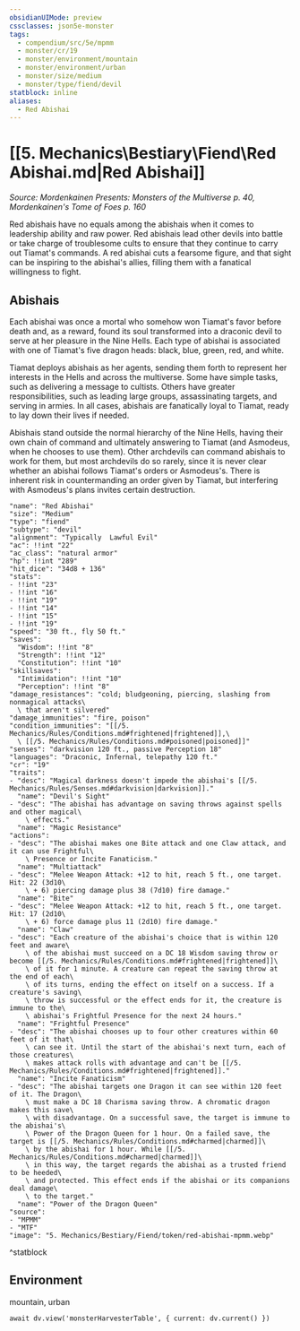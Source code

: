 ```yaml
---
obsidianUIMode: preview
cssclasses: json5e-monster
tags:
  - compendium/src/5e/mpmm
  - monster/cr/19
  - monster/environment/mountain
  - monster/environment/urban
  - monster/size/medium
  - monster/type/fiend/devil
statblock: inline
aliases:
  - Red Abishai
---
```

# [[5. Mechanics\Bestiary\Fiend\Red Abishai.md|Red Abishai]]
*Source: Mordenkainen Presents: Monsters of the Multiverse p. 40, Mordenkainen's Tome of Foes p. 160*

Red abishais have no equals among the abishais when it comes to leadership ability and raw power. Red abishais lead other devils into battle or take charge of troublesome cults to ensure that they continue to carry out Tiamat's commands. A red abishai cuts a fearsome figure, and that sight can be inspiring to the abishai's allies, filling them with a fanatical willingness to fight.

## Abishais

Each abishai was once a mortal who somehow won Tiamat's favor before death and, as a reward, found its soul transformed into a draconic devil to serve at her pleasure in the Nine Hells. Each type of abishai is associated with one of Tiamat's five dragon heads: black, blue, green, red, and white.

Tiamat deploys abishais as her agents, sending them forth to represent her interests in the Hells and across the multiverse. Some have simple tasks, such as delivering a message to cultists. Others have greater responsibilities, such as leading large groups, assassinating targets, and serving in armies. In all cases, abishais are fanatically loyal to Tiamat, ready to lay down their lives if needed.

Abishais stand outside the normal hierarchy of the Nine Hells, having their own chain of command and ultimately answering to Tiamat (and Asmodeus, when he chooses to use them). Other archdevils can command abishais to work for them, but most archdevils do so rarely, since it is never clear whether an abishai follows Tiamat's orders or Asmodeus's. There is inherent risk in countermanding an order given by Tiamat, but interfering with Asmodeus's plans invites certain destruction.

```statblock
"name": "Red Abishai"
"size": "Medium"
"type": "fiend"
"subtype": "devil"
"alignment": "Typically  Lawful Evil"
"ac": !!int "22"
"ac_class": "natural armor"
"hp": !!int "289"
"hit_dice": "34d8 + 136"
"stats":
- !!int "23"
- !!int "16"
- !!int "19"
- !!int "14"
- !!int "15"
- !!int "19"
"speed": "30 ft., fly 50 ft."
"saves":
  "Wisdom": !!int "8"
  "Strength": !!int "12"
  "Constitution": !!int "10"
"skillsaves":
  "Intimidation": !!int "10"
  "Perception": !!int "8"
"damage_resistances": "cold; bludgeoning, piercing, slashing from nonmagical attacks\
  \ that aren't silvered"
"damage_immunities": "fire, poison"
"condition_immunities": "[[/5. Mechanics/Rules/Conditions.md#frightened|frightened]],\
  \ [[/5. Mechanics/Rules/Conditions.md#poisoned|poisoned]]"
"senses": "darkvision 120 ft., passive Perception 18"
"languages": "Draconic, Infernal, telepathy 120 ft."
"cr": "19"
"traits":
- "desc": "Magical darkness doesn't impede the abishai's [[/5. Mechanics/Rules/Senses.md#darkvision|darkvision]]."
  "name": "Devil's Sight"
- "desc": "The abishai has advantage on saving throws against spells and other magical\
    \ effects."
  "name": "Magic Resistance"
"actions":
- "desc": "The abishai makes one Bite attack and one Claw attack, and it can use Frightful\
    \ Presence or Incite Fanaticism."
  "name": "Multiattack"
- "desc": "Melee Weapon Attack: +12 to hit, reach 5 ft., one target. Hit: 22 (3d10\
    \ + 6) piercing damage plus 38 (7d10) fire damage."
  "name": "Bite"
- "desc": "Melee Weapon Attack: +12 to hit, reach 5 ft., one target. Hit: 17 (2d10\
    \ + 6) force damage plus 11 (2d10) fire damage."
  "name": "Claw"
- "desc": "Each creature of the abishai's choice that is within 120 feet and aware\
    \ of the abishai must succeed on a DC 18 Wisdom saving throw or become [[/5. Mechanics/Rules/Conditions.md#frightened|frightened]]\
    \ of it for 1 minute. A creature can repeat the saving throw at the end of each\
    \ of its turns, ending the effect on itself on a success. If a creature's saving\
    \ throw is successful or the effect ends for it, the creature is immune to the\
    \ abishai's Frightful Presence for the next 24 hours."
  "name": "Frightful Presence"
- "desc": "The abishai chooses up to four other creatures within 60 feet of it that\
    \ can see it. Until the start of the abishai's next turn, each of those creatures\
    \ makes attack rolls with advantage and can't be [[/5. Mechanics/Rules/Conditions.md#frightened|frightened]]."
  "name": "Incite Fanaticism"
- "desc": "The abishai targets one Dragon it can see within 120 feet of it. The Dragon\
    \ must make a DC 18 Charisma saving throw. A chromatic dragon makes this save\
    \ with disadvantage. On a successful save, the target is immune to the abishai's\
    \ Power of the Dragon Queen for 1 hour. On a failed save, the target is [[/5. Mechanics/Rules/Conditions.md#charmed|charmed]]\
    \ by the abishai for 1 hour. While [[/5. Mechanics/Rules/Conditions.md#charmed|charmed]]\
    \ in this way, the target regards the abishai as a trusted friend to be heeded\
    \ and protected. This effect ends if the abishai or its companions deal damage\
    \ to the target."
  "name": "Power of the Dragon Queen"
"source":
- "MPMM"
- "MTF"
"image": "5. Mechanics/Bestiary/Fiend/token/red-abishai-mpmm.webp"
```
^statblock

## Environment

mountain, urban

```dataviewjs
await dv.view('monsterHarvesterTable', { current: dv.current() })
```
